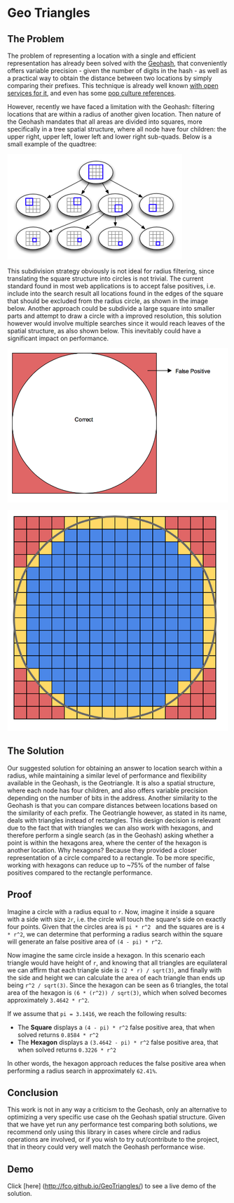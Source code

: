 # Geo Triangles

## The Problem

The problem of representing a location with a single and efficient representation has
already been solved with the [Geohash](https://en.wikipedia.org/wiki/Geohash), that conveniently
offers variable precision - given the number of digits in the hash - as well as a practical
way to obtain the distance between two locations by simply comparing their prefixes. This
technique is already well known [with open services for it](http://geohash.org/), and even has
some [pop culture references](https://xkcd.com/426/).

However, recently we have faced a limitation with the Geohash: filtering locations that are
within a radius of another given location. Then nature of the Geohash mandates that all areas
are divided into squares, more specifically in a tree spatial structure, where all node have four
children: the upper right, upper left, lower left and lower right sub-quads.
Below is a small example of the quadtree:

![](docs/quadtree.png)

This subdivision strategy obviously is not ideal for radius filtering, since translating the
square structure into circles is not trivial. The current standard found in most web applications
is to accept false positives, i.e. include into the search result all locations found in the edges
of the square that should be excluded from the radius circle, as shown in the image below. Another
approach could be subdivide a large square into smaller parts and attempt to draw a circle with
a improved resolution, this solution however would involve multiple searches since it would reach
leaves of the spatial structure, as also shown below. This inevitably could have a significant
impact on performance.

![](docs/circle.png)

![](docs/aprox-circle.png)

## The Solution

Our suggested solution for obtaining an answer to location search within a radius, while maintaining
a similar level of performance and flexibility available in the Geohash, is the Geotriangle. It is also
a spatial structure, where each node has four children, and also offers variable precision depending on
the number of bits in the address. Another similarity to the Geohash is that you can compare distances
between locations based on the similarity of each prefix. The Geotriangle however, as stated in its name,
deals with triangles instead of rectangles. This design decision is relevant due to the fact that with
triangles we can also work with hexagons, and therefore perform a single search (as in the Geohash) asking
whether a point is within the hexagons area, where the center of the hexagon is another location. Why
hexagons? Because they provided a closer representation of a circle compared to a rectangle. To be more
specific, working with hexagons can reduce up to ~75% of the number of false positives compared to the
rectangle performance.

## Proof

Imagine a circle with a radius equal to `r`. Now, imagine it inside a square with a side with size `2r`,
i.e. the circle will touch the square's side on exactly four points. Given that the circles area is `pi * r^2 `
and the squares are is `4 * r^2`, we can determine that performing a radius search within the square
will generate an false positive area of `(4 - pi) * r^2`.

Now imagine the same circle inside a hexagon. In this scenario each triangle would have height of `r`,
and knowing that all triangles are equilateral we can affirm that each triangle side is `(2 * r) / sqrt(3)`,
and finally with the side and height we can calculate the area of each triangle than ends up being `r^2 / sqrt(3)`.
Since the hexagon can be seen as 6 triangles, the total area of the hexagon is `(6 * (r^2)) / sqrt(3)`,
which when solved becomes approximately `3.4642 * r^2`.

If we assume that `pi = 3.1416`, we reach the following results:

* The **Square** displays a `(4 - pi) * r^2` false positive area, that when solved returns `0.8584 * r^2`
* The **Hexagon** displays a `(3.4642 - pi) * r^2` false positive area, that when solved returns `0.3226 * r^2`

In other words, the hexagon approach reduces the false positive area when performing a radius search
in approximately `62.41%`.

## Conclusion

This work is not in any way a criticism to the Geohash, only an alternative to optimizing a very specific
use case oh the Geohash spatial structure. Given that we have yet run any performance test comparing
both solutions, we recommend only using this library in cases where circle and radius operations are
involved, or if you wish to try out/contribute to the project, that in theory could very well match
the Geohash performance wise.

## Demo

Click [here] (http://fco.github.io/GeoTriangles/) to see a live demo of the solution.
